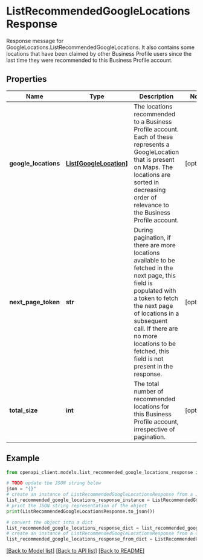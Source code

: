# ListRecommendedGoogleLocationsResponse

Response message for GoogleLocations.ListRecommendedGoogleLocations. It also contains some locations that have been claimed by other Business Profile users since the last time they were recommended to this Business Profile account.

## Properties

Name | Type | Description | Notes
------------ | ------------- | ------------- | -------------
**google_locations** | [**List[GoogleLocation]**](GoogleLocation.md) | The locations recommended to a Business Profile account. Each of these represents a GoogleLocation that is present on Maps. The locations are sorted in decreasing order of relevance to the Business Profile account. | [optional] 
**next_page_token** | **str** | During pagination, if there are more locations available to be fetched in the next page, this field is populated with a token to fetch the next page of locations in a subsequent call. If there are no more locations to be fetched, this field is not present in the response. | [optional] 
**total_size** | **int** | The total number of recommended locations for this Business Profile account, irrespective of pagination. | [optional] 

## Example

```python
from openapi_client.models.list_recommended_google_locations_response import ListRecommendedGoogleLocationsResponse

# TODO update the JSON string below
json = "{}"
# create an instance of ListRecommendedGoogleLocationsResponse from a JSON string
list_recommended_google_locations_response_instance = ListRecommendedGoogleLocationsResponse.from_json(json)
# print the JSON string representation of the object
print(ListRecommendedGoogleLocationsResponse.to_json())

# convert the object into a dict
list_recommended_google_locations_response_dict = list_recommended_google_locations_response_instance.to_dict()
# create an instance of ListRecommendedGoogleLocationsResponse from a dict
list_recommended_google_locations_response_from_dict = ListRecommendedGoogleLocationsResponse.from_dict(list_recommended_google_locations_response_dict)
```
[[Back to Model list]](../README.md#documentation-for-models) [[Back to API list]](../README.md#documentation-for-api-endpoints) [[Back to README]](../README.md)


